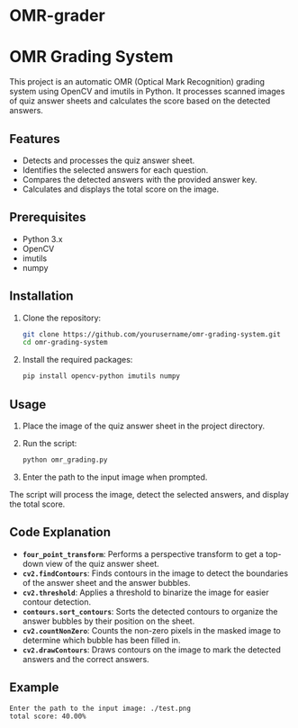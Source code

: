 # OMR-grader
# OMR Grading System

This project is an automatic OMR (Optical Mark Recognition) grading system using OpenCV and imutils in Python. It processes scanned images of quiz answer sheets and calculates the score based on the detected answers.

## Features
- Detects and processes the quiz answer sheet.
- Identifies the selected answers for each question.
- Compares the detected answers with the provided answer key.
- Calculates and displays the total score on the image.

## Prerequisites
- Python 3.x
- OpenCV
- imutils
- numpy

## Installation
1. Clone the repository:
    ```bash
    git clone https://github.com/yourusername/omr-grading-system.git
    cd omr-grading-system
    ```

2. Install the required packages:
    ```bash
    pip install opencv-python imutils numpy
    ```

## Usage
1. Place the image of the quiz answer sheet in the project directory.
2. Run the script:
    ```bash
    python omr_grading.py
    ```

3. Enter the path to the input image when prompted.

The script will process the image, detect the selected answers, and display the total score.

## Code Explanation
- **`four_point_transform`**: Performs a perspective transform to get a top-down view of the quiz answer sheet.
- **`cv2.findContours`**: Finds contours in the image to detect the boundaries of the answer sheet and the answer bubbles.
- **`cv2.threshold`**: Applies a threshold to binarize the image for easier contour detection.
- **`contours.sort_contours`**: Sorts the detected contours to organize the answer bubbles by their position on the sheet.
- **`cv2.countNonZero`**: Counts the non-zero pixels in the masked image to determine which bubble has been filled in.
- **`cv2.drawContours`**: Draws contours on the image to mark the detected answers and the correct answers.

## Example
```bash
Enter the path to the input image: ./test.png
total score: 40.00%
